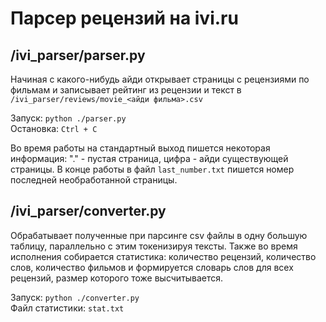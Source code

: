 # Парсер рецензий на ivi.ru

## /ivi_parser/parser.py

Начиная с какого-нибудь айди открывает страницы с рецензиями по фильмам и записывает рейтинг из рецензии и текст в ```/ivi_parser/reviews/movie_<айди фильма>.csv```

Запуск: ```python ./parser.py```  
Остановка: ```Ctrl + C```

Во время работы на стандартный выход пишется некоторая информация: "." - пустая страница, цифра - айди существующей страницы. В конце работы в файл ```last_number.txt``` пишется номер последней необработанной страницы.

## /ivi_parser/converter.py

Обрабатывает полученные при парсинге csv файлы в одну большую таблицу, параллельно с этим токенизируя тексты. Также во время исполнения собирается статистика: количество рецензий, количество слов, количество фильмов и формируется словарь слов для всех рецензий, размер которого тоже высчитывается.

Запуск: ```python ./converter.py```  
Файл статистики: ```stat.txt```